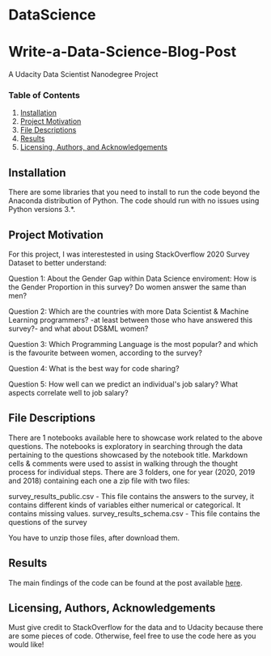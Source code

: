 # DataScience
# Write-a-Data-Science-Blog-Post
A Udacity Data Scientist Nanodegree Project

### Table of Contents

1. [Installation](#installation)
2. [Project Motivation](#motivation)
3. [File Descriptions](#files)
4. [Results](#results)
5. [Licensing, Authors, and Acknowledgements](#licensing)

## Installation <a name="installation"></a>

There are some libraries that you need to install to run the code beyond the Anaconda distribution of Python.  The code should run with no issues using Python versions 3.*.


## Project Motivation<a name="motivation"></a>

For this project, I was interestested in using StackOverflow 2020 Survey Dataset to better understand:

Question 1: About the Gender Gap within Data Science enviroment: How is the Gender Proportion in this survey? Do women answer the same than men?

Question 2: Which are the countries with more Data Scientist & Machine Learning programmers? -at least between those who have answered this survey?- and what about DS&ML women?

Question 3: Which Programming Language is the most popular? and which is the favourite between women, according to the survey?

Question 4: What is the best way for code sharing?

Question 5: How well can we predict an individual's job salary? What aspects correlate well to job salary?


## File Descriptions <a name="files"></a>

There are 1 notebooks available here to showcase work related to the above questions. The notebooks is exploratory in searching through the data pertaining to the questions showcased by the notebook title. Markdown cells & comments were used to assist in walking through the thought process for individual steps.
There are 3 folders, one for year (2020, 2019 and 2018) containing each one a zip file with two files: 

survey_results_public.csv       - This file contains the answers to the survey, it contains different kinds of variables either numerical or categorical. It contains missing values.
survey_results_schema.csv       - This file contains the questions of the survey

You have to unzip those files, after download them.

## Results<a name="results"></a>

The main findings of the code can be found at the post available [here](https://medium.com/@inmaugarc/data-exploration-).

## Licensing, Authors, Acknowledgements<a name="licensing"></a>

Must give credit to StackOverflow for the data and to Udacity because there are some pieces of code. Otherwise, feel free to use the code here as you would like! 
